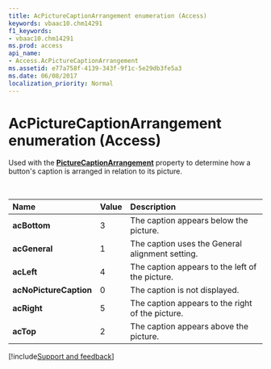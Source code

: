 ```yaml
---
title: AcPictureCaptionArrangement enumeration (Access)
keywords: vbaac10.chm14291
f1_keywords:
- vbaac10.chm14291
ms.prod: access
api_name:
- Access.AcPictureCaptionArrangement
ms.assetid: e77a758f-4139-343f-9f1c-5e29db3fe5a3
ms.date: 06/08/2017
localization_priority: Normal
---
```



# AcPictureCaptionArrangement enumeration (Access)

Used with the **[PictureCaptionArrangement](Access.CommandButton.PictureCaptionArrangement.md)** property to determine how a button's caption is arranged in relation to its picture.

<br/>

|Name|Value|Description|
|:-----|:-----|:-----|
|**acBottom**|3|The caption appears below the picture.|
|**acGeneral**|1|The caption uses the General alignment setting.|
|**acLeft**|4|The caption appears to the left of the picture.|
|**acNoPictureCaption**|0|The caption is not displayed.|
|**acRight**|5|The caption appears to the right of the picture.|
|**acTop**|2|The caption appears above the picture.|

[!include[Support and feedback](~/includes/feedback-boilerplate.md)]